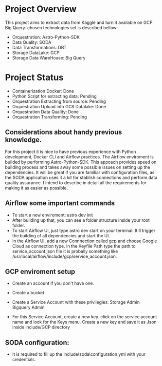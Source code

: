 
Project Overview
========
This project aims to extract data from Kaggle and turn it available on GCP Big Query.
chosen technologies set is described bellow:
* Orquestration: Astro-Python-SDK
* Data Quality: SODA
* Data Transformations: DBT
* Storage DataLake: GCP
* Storage Data WareHouse: Big Query 

Project Status
========
* Containerization Docker:                Done
* Python Script for extracting data:      Pending
* Orquestration Extracting from source:   Pending
* Orquestration Upload into GCS Datalake: Done
* Orquestration Data Quality:             Done
* Orquestration Transforming:             Pending

## Considerations about handy previous knowledge.
For this project it is nice to have previous experience with Python development, Docker CLI and Airflow practices. The Airflow enviroment is builded by performing Astro-Python-SDK. This appoach provides speed on building process and takes away some possible issues on setting up the dependencies.
It will be great if you are familiar with configuration files, as the SODA application uses it a lot for stablish connections and perform data quality assurance.
I intend to describe in detail all the requirements for making it as easier as possible.

## Airflow some important commands
* To start a new enviroment: astro dev init
* After building up that, you can see a folder structure inside your root folder.
* To start Airflow UI, just type astro dev start on your terminal. It ll trigger
the building of all dependencies and start the UI.
* In the Airflow UI, add a new Connnection called gcp and choose Google Cloud as connection type. In the Keyfile Path type the path to service_account.json file it is probally something like /usr/local/airflow/include/gcp/service_account.json.

## GCP enviroment setup
* Create an account if you don't have one.
* Create a bucket
* Create a Service Account with these privilegies:
    Storage Admin
    Bigquery Admin

* For this Service Account, create a new key.
    click on the service account name and look for the Keys menu.
    Create a new key and save it as Json inside include/GCP directory



## SODA configuration:
* It is required to fill up the include\soda\configuration.yml with your credentials. 




